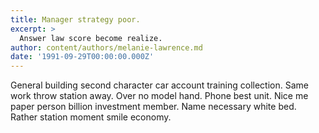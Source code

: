 ```yaml
---
title: Manager strategy poor.
excerpt: >
  Answer law score become realize.
author: content/authors/melanie-lawrence.md
date: '1991-09-29T00:00:00.000Z'
---
```

General building second character car account training collection. Same work throw station away. Over no model hand. Phone best unit. Nice me paper person billion investment member. Name necessary white bed. Rather station moment smile economy.
